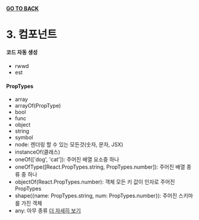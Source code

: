 #### [GO TO BACK](../README.md)

# 3. 컴포넌트

#### 코드 자동 생성

- rwwd
- est

#### PropTypes

- array
- arrayOf(PropType)
- bool
- func
- object
- string
- symbol
- node: 렌더링 할 수 있는 모든것(숫자, 문자, JSX)
- instanceOf(클래스)
- oneOf(['dog', 'cat']): 주어진 배열 요소중 하나
- oneOfType([React.PropTypes.string, PropTypes.number]): 주어진 배열 종류 중 하나
- objectOf(React.PropTypes.number): 객체 모든 키 값이 인자로 주어진 PropTypes
- shape({name: PropTypes.string, num: PropTypes.number}): 주어진 스키마를 가진 객체
- any: 아무 종류
  [더 자세히 보기](https://github.com/facebook/prop-types)

